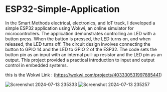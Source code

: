 # ESP32-Simple-Application
In the Smart Methods electrical, electronics, and IoT track, I developed a simple ESP32 application using Wokwi, an online simulator for microcontrollers. The application demonstrates controlling an LED with a button press. When the button is pressed, the LED turns on, and when released, the LED turns off. The circuit design involves connecting the button to GPIO 14 and the LED to GPIO 2 of the ESP32. The code sets the button pin as an input with an internal pull-up resistor and the LED pin as an output. This project provided a practical introduction to input and output control in embedded systems.

this is the Wokwi Link : 
(https://wokwi.com/projects/403330531997885441)

![Screenshot 2024-07-13 235333](https://github.com/user-attachments/assets/40a09496-ba89-4d9b-8e54-eaba4b534d17)
![Screenshot 2024-07-13 235257](https://github.com/user-attachments/assets/29afc958-c7fa-4813-9282-84d8262dd572)
